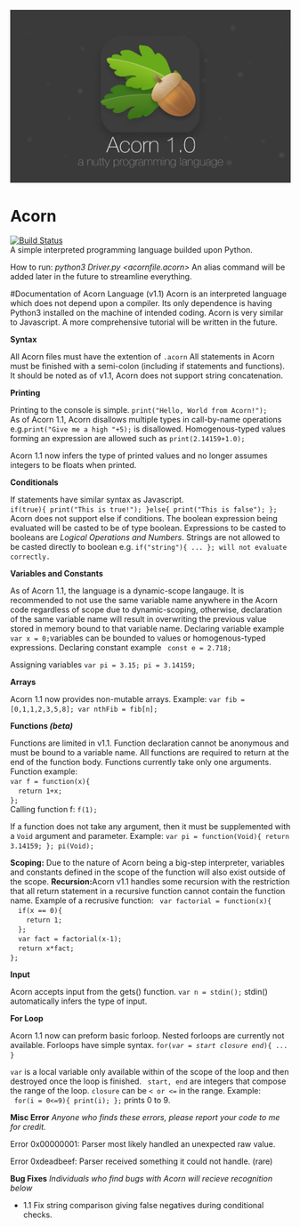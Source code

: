 ![Alt text](https://github.com/mita4829/Acorn/blob/master/AcornHero.jpg "Acorn 1.1")
# Acorn
[![Build Status](https://travis-ci.org/mita4829/Acorn.svg?branch=master)](https://travis-ci.org/mita4829/Acorn)
<br/>A simple interpreted programming language builded upon Python. 

How to run: <i>python3 Driver.py \<acornfile.acorn\> </i> An alias command will be added later in the future to streamline everything. 

#Documentation of Acorn Language (v1.1)
Acorn is an interpreted language which does not depend upon a compiler. Its only dependence is having Python3 installed on the machine of intended coding. Acorn is very similar to Javascript. A more comprehensive tutorial will be written in the future. 

<b>Syntax</b>
<p>All Acorn files must have the extention of <code>.acorn</code> All statements in Acorn must be finished with a semi-colon (including if statements and functions). It should be noted as of v1.1, Acorn does not support string concatenation.</p>

<b>Printing</b>
<p>Printing to the console is simple. <code>print("Hello, World from Acorn!");</code><br>As of Acorn 1.1, Acorn disallows multiple types in call-by-name operations e.g.<code>print("Give me a high "+5);</code> is disallowed. Homogenous-typed values forming an expression are allowed such as <code>print(2.14159+1.0);</code></p> 
<p>Acorn 1.1 now infers the type of printed values and no longer assumes integers to be floats when printed.</p>

<b>Conditionals</b>
<p>If statements have similar syntax as Javascript. <br/><code>if(true){ print("This is true!"); }else{ print("This is false"); };</code><br/>Acorn does not support else if conditions. The boolean expression being evaluated will be casted to be of type boolean. Expressions to be casted to booleans are <i>Logical Operations and Numbers</i>. Strings are not allowed to be casted directly to boolean e.g. <code>if("string"){ ... }; will not evaluate correctly.</code></p>

<b>Variables and Constants</b>
<p>As of Acorn 1.1, the language is a dynamic-scope langauge. It is recommended to not use the same variable name anywhere in the Acorn code regardless of scope due to dynamic-scoping, otherwise, declaration of the same variable name will result in overwriting the previous value stored in memory bound to that variable name. Declaring variable example <code>var x = 0;</code>variables can be bounded to values or homogenous-typed expressions. Declaring constant example <code> const e = 2.718; </code></p>
<p>Assigning variables <code>var pi = 3.15; pi = 3.14159;</code></p>

<b>Arrays</b>
<p>Acorn 1.1 now provides non-mutable arrays. Example: <code>var fib = [0,1,1,2,3,5,8]; var nthFib = fib[n];</code></p>
<b>Functions <i>(beta)</i></b>
<p>Functions are limited in v1.1. Function declaration cannot be anonymous and must be bound to a variable name. All functions are required to return at the end of the function body. Functions currently take only one arguments. Function example: <code>
var f = function(x){
  return 1+x;
};
</code> Calling function f: <code>f(1);</code></p>
<p>If a function does not take any argument, then it must be supplemented with a <code>Void</code> argument and parameter. Example: <code>var pi = function(Void){ return 3.14159; }; pi(Void);</code></p>
<p><b>Scoping:</b> Due to the nature of Acorn being a big-step interpreter, variables and constants defined in the scope of the function will also exist outside of the scope.  <b>Recursion:</b>Acorn v1.1 handles some recursion with the restriction that all return statement in a recursive function cannot contain the function name. Example of a recrusive function: <code> var factorial = function(x){
  if(x == 0){
    return 1;
  };
  var fact = factorial(x-1);
  return x*fact;
};
</code> </p>

<b>Input</b>
<p>Acorn accepts input from the gets() function. <code>var n = stdin();</code> stdin() automatically infers the type of input. </p>

<b>For Loop</b>
<p>Acorn 1.1 now can preform basic forloop. Nested forloops are currently not available. Forloops have simple syntax.
<code>for(<i>var</i> = <i>start</i> <i>closure</i> <i>end</i>){ ... }</code>
<p><code>var</code> is a local variable only available within of the scope of the loop and then destroyed once the loop is finished. <code> start, end</code> are integers that compose the range of the loop. <code>closure</code> can be <code>&lt; or &lt;=</code> in the range.
Example: <br><code> for(i = 0&lt;=9){ print(i); };</code> prints 0 to 9. 
</p>

<b>Misc Error</b>
<i>Anyone who finds these errors, please report your code to me for credit.</i>
<p>Error 0x00000001: Parser most likely handled an unexpected raw value.</p>
<p>Error 0xdeadbeef: Parser received something it could not handle. (rare)</p>

<b>Bug Fixes</b>
<i>Individuals who find bugs with Acorn will recieve recognition below</i>
<ul>
<li>1.1 Fix string comparison giving false negatives during conditional checks.</li>
</ul>
